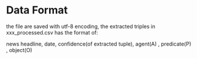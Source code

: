 # Data Format

the file are saved with utf-8 encoding, the extracted triples in xxx_processed.csv has the format of:

news headline, date, confidence(of extracted tuple), agent(A) , predicate(P) , object(O)
